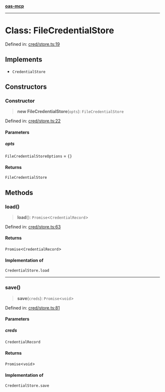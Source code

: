 [**oas-mcp**](../README.md)

***

# Class: FileCredentialStore

Defined in: [cred/store.ts:19](https://github.com/elwizard33/oas-mcp/blob/360f27d669a1e52ab74d11caab548be9e7506b7d/src/cred/store.ts#L19)

## Implements

- `CredentialStore`

## Constructors

### Constructor

> **new FileCredentialStore**(`opts`): `FileCredentialStore`

Defined in: [cred/store.ts:22](https://github.com/elwizard33/oas-mcp/blob/360f27d669a1e52ab74d11caab548be9e7506b7d/src/cred/store.ts#L22)

#### Parameters

##### opts

`FileCredentialStoreOptions` = `{}`

#### Returns

`FileCredentialStore`

## Methods

### load()

> **load**(): `Promise`\<`CredentialRecord`\>

Defined in: [cred/store.ts:63](https://github.com/elwizard33/oas-mcp/blob/360f27d669a1e52ab74d11caab548be9e7506b7d/src/cred/store.ts#L63)

#### Returns

`Promise`\<`CredentialRecord`\>

#### Implementation of

`CredentialStore.load`

***

### save()

> **save**(`creds`): `Promise`\<`void`\>

Defined in: [cred/store.ts:81](https://github.com/elwizard33/oas-mcp/blob/360f27d669a1e52ab74d11caab548be9e7506b7d/src/cred/store.ts#L81)

#### Parameters

##### creds

`CredentialRecord`

#### Returns

`Promise`\<`void`\>

#### Implementation of

`CredentialStore.save`
